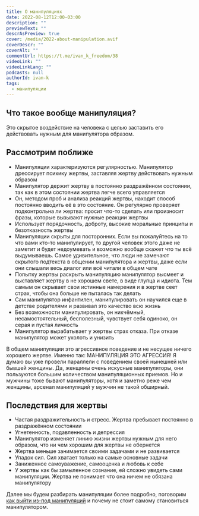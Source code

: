 ```yaml
---
title: О манипуляциях
date: 2022-08-12T12:00-03:00
description: ""
previewText: ""
descrAsPreview: true
cover: /media/2022-about-manipulation.avif
coverDescr: ""
coverAlt: ""
commentUrl: https://t.me/ivan_k_freedom/38
videoLink: ""
videoLinkLang: ""
podcasts: null
authorId: ivan-k
tags:
  - манипуляции
---
```


## Что такое вообще манипуляция?

Это скрытое воздействие на человека с целью заставить его действовать нужным для манипулятора образом.

## Рассмотрим поближе

- Манипуляции характеризуются регулярностью. Манипулятор дрессирует психику жертвы, заставляя жертву действовать нужным образом
- Манипулятор держит жертву в постоянно раздражённом состоянии, так как в этом состоянии жертва легче всего управляется
- Он, методом проб и анализа реакций жертвы, находит способ постоянно вводить её в это состояние. Он регулярно проверяет подконтрольна ли жертва: просит что-то сделать или произносит фразы, которые вызывают нужные реакции жертвы
- Использует порядочность, доброту, высокие моральные принципы и безотказность жертвы
- Манипуляции скрыты для посторонних. Если вы пожалуйтесь на то что вами кто-то манипулирует, то другой человек этого даже не заметит и будет недоумевать и возможно вообще скажет что ты всё выдумываешь. Самое удивительное, что люди не замечают скрытого подтекста в общении манипулятора и жертвы, даже если они слышали весь диалог или всё читали в общем чате
- Попытку жертвы раскрыть манипуляцию манипулятор высмеет и выставляет жертву в не хорошем свете, в виде глупца и идиота. Тем самым он скрывает свои истинные намерения и в жертве сеет страх, чтобы она больше не пыталась так делать
- Сам манипулятор инфантилен, манипулировать он научился еще в детстве родителями и развивал это качество всю жизнь
- Без возможности манипулировать, он никчёмный, несамостоятельный, бесполезный, чувствует себя одиноко, он серая и пустая личность
- Манипулятор вырабатывает у жертвы страх отказа. При отказе манипулятор может уколоть и унизить

В общем манипуляции это агрессивное поведение и не несущее ничего хорошего жертве. Именно так: МАНИПУЛЯЦИЯ ЭТО АГРЕССИЯ! Я думаю вы уже провели параллели с поведением своей нынешней или бывшей женщины. Да, женщины очень искусные манипуляторы, они пользуются большим количеством манипуляционных приемов. Но и мужчины тоже бывают манипуляторы, хотя и заметно реже чем женщины, арсенал манипуляций у мужчин не такой обширный.

## Последствия для жертвы

- Частая раздражительность и стресс. Жертва пребывает постоянно в раздражённом состоянии
- Угнетенность, подавленность и депрессия
- Манипулятор изменяет линию жизни жертвы нужным для него образом, что ни чем хорошим для жертвы не обернется
- Жертва меньше занимается своими задачами и не развивается
- Упадок сил. Сил хватает только на самые основные задачи
- Заниженное самоуважение, самооценка и любовь к себе
- У жертвы как бы замыленное сознание, ей сложно увидеть сами манипуляции. Жертва не понимает что она ничем не обязана манипулятору

Далее мы будем разбирать манипуляции более подробно, поговорим [как выйти из-под манипуляций](2022-how-to-get-out-from-under-manipulation-first-we-discover-the-connections) и почему не стоит самому становиться манипулятором.
